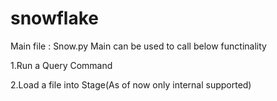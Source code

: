 # snowflake
Main file : Snow.py
Main can be used to call below functinality

  1.Run a Query Command
  
  2.Load a file into Stage(As of now only internal supported)
  
